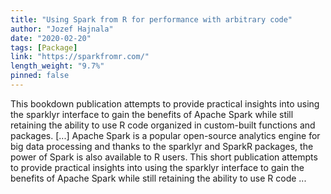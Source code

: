 ```yaml
---
title: "Using Spark from R for performance with arbitrary code"
author: "Jozef Hajnala"
date: "2020-02-20"
tags: [Package]
link: "https://sparkfromr.com/"
length_weight: "9.7%"
pinned: false
---
```


This bookdown publication attempts to provide practical insights into using the sparklyr interface to gain the benefits of Apache Spark while still retaining the ability to use R code organized in custom-built functions and packages. [...] Apache Spark is a popular open-source analytics engine for big data processing and thanks to the sparklyr and SparkR packages, the power of Spark is also available to R users. This short publication attempts to provide practical insights into using the sparklyr interface to gain the benefits of Apache Spark while still retaining the ability to use R code ...
